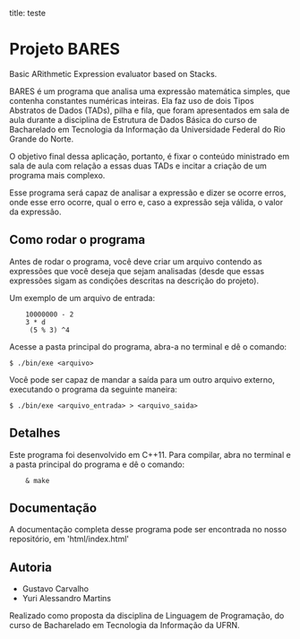 title: teste

# Projeto BARES #
Basic ARithmetic Expression evaluator based on Stacks.

BARES é um programa que analisa uma expressão matemática simples, que contenha
constantes numéricas inteiras. Ela faz uso de dois Tipos Abstratos de Dados (TADs),
pilha e fila, que foram apresentados em sala de aula durante a disciplina de Estrutura 
de Dados Básica do curso de Bacharelado em Tecnologia da Informação da Universidade 
Federal do  Rio Grande do Norte.

O objetivo final dessa aplicação, portanto, é fixar o conteúdo ministrado em sala de aula
com relação a essas duas TADs e incitar a criação de um programa mais complexo.

Esse programa será capaz de analisar a expressão e dizer se ocorre erros, onde 
esse erro ocorre, qual o erro e, caso a expressão seja válida, o valor da expressão.


## Como rodar o programa
Antes de rodar o programa, você deve criar um arquivo contendo as expressões que
você deseja que sejam analisadas (desde que essas expressões sigam as condições 
descritas na descrição do projeto).

Um exemplo de um arquivo de entrada:

```Shell
    10000000 - 2
    3 * d
     (5 % 3) ^4
```

Acesse a pasta principal do programa, abra-a no terminal e dê o comando:

    $ ./bin/exe <arquivo>

Você pode ser capaz de mandar a saída para um outro arquivo externo, executando
o programa da seguinte maneira:

    $ ./bin/exe <arquivo_entrada> > <arquivo_saida>

## Detalhes
Este programa foi desenvolvido em C++11. Para compilar, abra no terminal e 
a pasta principal do programa e dê o comando:

```Shell
    & make
``` 

## Documentação
A documentação completa desse programa pode ser encontrada no nosso repositório, em 'html/index.html'

## Autoria
- Gustavo Carvalho
- Yuri Alessandro Martins


Realizado como proposta da disciplina de Linguagem de Programação, do curso de
Bacharelado em Tecnologia da Informação da UFRN.